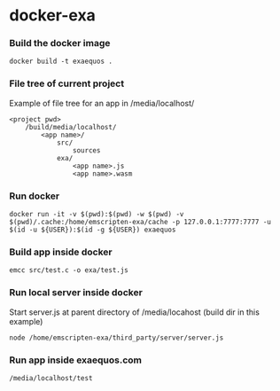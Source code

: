 # docker-exa

### Build the docker image

```docker build -t exaequos .```

### File tree of current project

Example of file tree for an app in /media/localhost/

    <project pwd>
		/build/media/localhost/
			<app name>/
				src/
					sources
				exa/
					<app name>.js
					<app name>.wasm

### Run docker

```docker run -it -v $(pwd):$(pwd) -w $(pwd) -v $(pwd)/.cache:/home/emscripten-exa/cache -p 127.0.0.1:7777:7777 -u $(id -u ${USER}):$(id -g ${USER}) exaequos```

### Build app inside docker

```emcc src/test.c -o exa/test.js```

### Run local server inside docker

Start server.js at parent directory of /media/locahost (build dir in this example)

```node /home/emscripten-exa/third_party/server/server.js```

### Run app inside exaequos.com

```/media/localhost/test```

